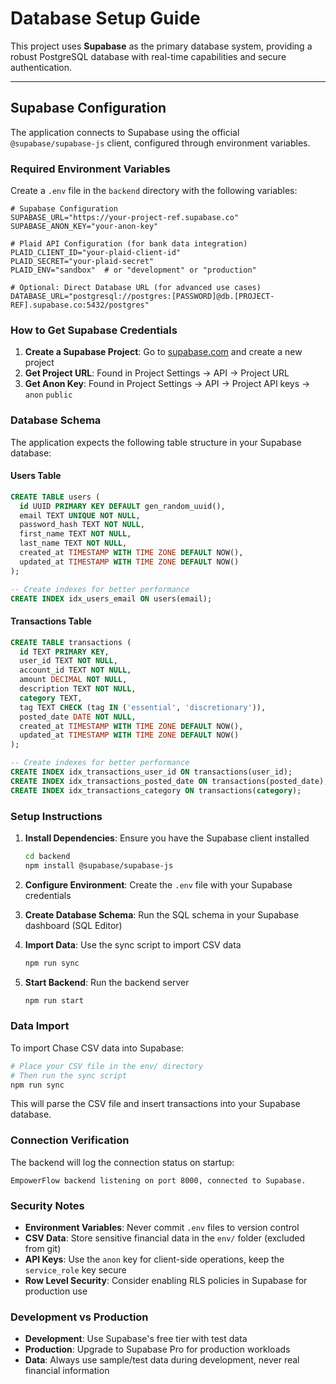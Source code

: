 # Database Setup Guide

This project uses **Supabase** as the primary database system, providing a robust PostgreSQL database with real-time capabilities and secure authentication.

---

## Supabase Configuration

The application connects to Supabase using the official `@supabase/supabase-js` client, configured through environment variables.

### Required Environment Variables

Create a `.env` file in the `backend` directory with the following variables:

```env
# Supabase Configuration
SUPABASE_URL="https://your-project-ref.supabase.co"
SUPABASE_ANON_KEY="your-anon-key"

# Plaid API Configuration (for bank data integration)
PLAID_CLIENT_ID="your-plaid-client-id"
PLAID_SECRET="your-plaid-secret"
PLAID_ENV="sandbox"  # or "development" or "production"

# Optional: Direct Database URL (for advanced use cases)
DATABASE_URL="postgresql://postgres:[PASSWORD]@db.[PROJECT-REF].supabase.co:5432/postgres"
```

### How to Get Supabase Credentials

1. **Create a Supabase Project**: Go to [supabase.com](https://supabase.com) and create a new project
2. **Get Project URL**: Found in Project Settings → API → Project URL
3. **Get Anon Key**: Found in Project Settings → API → Project API keys → `anon` `public`

### Database Schema

The application expects the following table structure in your Supabase database:

#### Users Table

```sql
CREATE TABLE users (
  id UUID PRIMARY KEY DEFAULT gen_random_uuid(),
  email TEXT UNIQUE NOT NULL,
  password_hash TEXT NOT NULL,
  first_name TEXT NOT NULL,
  last_name TEXT NOT NULL,
  created_at TIMESTAMP WITH TIME ZONE DEFAULT NOW(),
  updated_at TIMESTAMP WITH TIME ZONE DEFAULT NOW()
);

-- Create indexes for better performance
CREATE INDEX idx_users_email ON users(email);
```

#### Transactions Table

```sql
CREATE TABLE transactions (
  id TEXT PRIMARY KEY,
  user_id TEXT NOT NULL,
  account_id TEXT NOT NULL,
  amount DECIMAL NOT NULL,
  description TEXT NOT NULL,
  category TEXT,
  tag TEXT CHECK (tag IN ('essential', 'discretionary')),
  posted_date DATE NOT NULL,
  created_at TIMESTAMP WITH TIME ZONE DEFAULT NOW(),
  updated_at TIMESTAMP WITH TIME ZONE DEFAULT NOW()
);

-- Create indexes for better performance
CREATE INDEX idx_transactions_user_id ON transactions(user_id);
CREATE INDEX idx_transactions_posted_date ON transactions(posted_date);
CREATE INDEX idx_transactions_category ON transactions(category);
```

### Setup Instructions

1. **Install Dependencies**: Ensure you have the Supabase client installed
   ```bash
   cd backend
   npm install @supabase/supabase-js
   ```

2. **Configure Environment**: Create the `.env` file with your Supabase credentials

3. **Create Database Schema**: Run the SQL schema in your Supabase dashboard (SQL Editor)

4. **Import Data**: Use the sync script to import CSV data
   ```bash
   npm run sync
   ```

5. **Start Backend**: Run the backend server
   ```bash
   npm run start
   ```

### Data Import

To import Chase CSV data into Supabase:

```bash
# Place your CSV file in the env/ directory
# Then run the sync script
npm run sync
```

This will parse the CSV file and insert transactions into your Supabase database.

### Connection Verification

The backend will log the connection status on startup:
```
EmpowerFlow backend listening on port 8000, connected to Supabase.
```

### Security Notes

- **Environment Variables**: Never commit `.env` files to version control
- **CSV Data**: Store sensitive financial data in the `env/` folder (excluded from git)
- **API Keys**: Use the `anon` key for client-side operations, keep the `service_role` key secure
- **Row Level Security**: Consider enabling RLS policies in Supabase for production use

### Development vs Production

- **Development**: Use Supabase's free tier with test data
- **Production**: Upgrade to Supabase Pro for production workloads
- **Data**: Always use sample/test data during development, never real financial information 